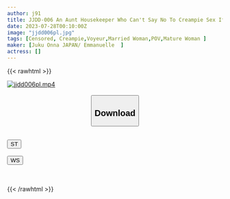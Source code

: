 ```yaml
---
author: j91
title: JJDD-006 An Aunt Housekeeper Who Can't Say No To Creampie Sex If A Younger Boy Asks Her 06 Taking Advantage Of Kindness To Assault Raw Fucking Documentary
date: 2023-07-28T00:10:00Z
image: "jjdd006pl.jpg"
tags: [Censored, Creampie,Voyeur,Married Woman,POV,Mature Woman	]
maker: [Juku Onna JAPAN/ Emmanuelle  ]
actress: []
---
```



{{< rawhtml >}}

<div class="video" data-videoid="e3kB6WqeaJSYMQJ">
    <a href="javascript:;">
        <img src="https://my.j91.asia/posts/jjdd006pl/jjdd006pl.jpg" width="WIDTH" height="HEIGHT" alt="jjdd006pl.mp4" loading="lazy">
    </a>
</div>

<script type="text/javascript" src="https://j91.asia/asset/on-demand-st.js"></script>

<br>
  <link rel="stylesheet" href="https://j91.asia/asset/bs5.css">
  
  <center>
  <button class="btn btn-primary" type="button" data-bs-toggle="collapse" data-bs-target=".multi-collapse" aria-expanded="false" aria-controls="multiCollapseExample1 multiCollapseExample2"><h2>Download</h2></button></center>
</p>
<div class="row">
  <div class="col">
    <div class="collapse multi-collapse" id="multiCollapseExample1">
      <div class="card card-body">
	      	      <br>
<div class="buttons">  
<a href="https://streamtape.to/v/e3kB6WqeaJSYMQJ"><button class="btn-hover color-3"><i class="fa fa-download"></i> ST</button></a></div>
    </div>
  </div>
</div>
  <div class="col">
    <div class="collapse multi-collapse" id="multiCollapseExample2">
      <div class="card card-body">
	      <br>
<div class="buttons">
    <a href="https://wolfstream.tv/94tj11sihx28.html"><button class="btn-hover color-9"><i class="fa fa-download"></i> WS</button></a></div>
<br><br>
      </div>
    </div>
  </div>
</div>

{{< /rawhtml >}}
